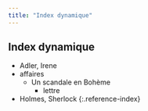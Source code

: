 ```yaml
---
title: "Index dynamique"
---
```


## Index dynamique

- Adler, Irene 
- affaires
  - Un scandale en Bohème
    - lettre
- Holmes, Sherlock
{:.reference-index}
